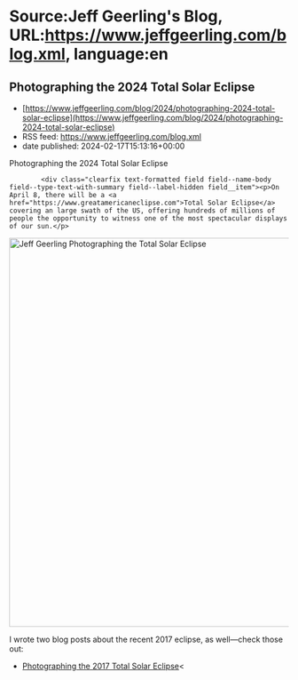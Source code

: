 # Source:Jeff Geerling's Blog, URL:https://www.jeffgeerling.com/blog.xml, language:en

## Photographing the 2024 Total Solar Eclipse
 - [https://www.jeffgeerling.com/blog/2024/photographing-2024-total-solar-eclipse](https://www.jeffgeerling.com/blog/2024/photographing-2024-total-solar-eclipse)
 - RSS feed: https://www.jeffgeerling.com/blog.xml
 - date published: 2024-02-17T15:13:16+00:00

<span class="field field--name-title field--type-string field--label-hidden">Photographing the 2024 Total Solar Eclipse</span>

            <div class="clearfix text-formatted field field--name-body field--type-text-with-summary field--label-hidden field__item"><p>On April 8, there will be a <a href="https://www.greatamericaneclipse.com">Total Solar Eclipse</a> covering an large swath of the US, offering hundreds of millions of people the opportunity to witness one of the most spectacular displays of our sun.</p>

<p><img alt="Jeff Geerling Photographing the Total Solar Eclipse" class="insert-image" height="auto" src="https://www.jeffgeerling.com/sites/default/files/images/jeff-geerling-photographing-the-total-solar-eclipse.jpg" width="700" /></p>

<p>I wrote two blog posts about the recent 2017 eclipse, as well—check those out:</p>

<ul>
<li><a href="https://www.jeffgeerling.com/blog/2017/photographing-2017-total-solar-eclipse">Photographing the 2017 Total Solar Eclipse</a><

